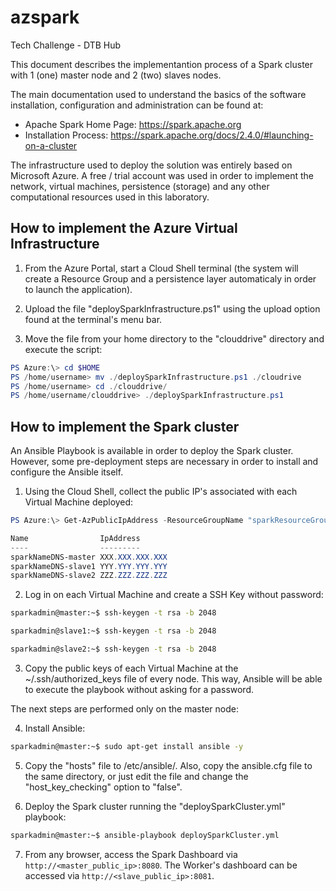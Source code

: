 # azspark
Tech Challenge - DTB Hub

This document describes the implementantion process of a Spark cluster with 1 (one) master node and 2 (two) slaves nodes.

The main documentation used to understand the basics of the software installation, configuration and administration can be found at:

 - Apache Spark Home Page: https://spark.apache.org
 - Installation Process: https://spark.apache.org/docs/2.4.0/#launching-on-a-cluster
 
The infrastructure used to deploy the solution was entirely based on Microsoft Azure. A free / trial account was used in order to implement the network, virtual machines, persistence (storage) and any other computational resources used in this laboratory.   
 
## How to implement the Azure Virtual Infrastructure

1. From the Azure Portal, start a Cloud Shell terminal (the system will create a Resource Group and a persistence layer automaticaly in order to launch the application).

2. Upload the file "deploySparkInfrastructure.ps1" using the upload option found at the terminal's menu bar.

3. Move the file from your home directory to the "clouddrive" directory and execute the script:

~~~~powershell
PS Azure:\> cd $HOME
PS /home/username> mv ./deploySparkInfrastructure.ps1 ./cloudrive
PS /home/username> cd ./clouddrive/
PS /home/username/clouddrive> ./deploySparkInfrastructure.ps1
~~~~

## How to implement the Spark cluster

An Ansible Playbook is available in order to deploy the Spark cluster. However, some pre-deployment steps are necessary in order to install and configure the Ansible itself.

1. Using the Cloud Shell, collect the public IP's associated with each Virtual Machine deployed:

~~~~powershell
PS Azure:\> Get-AzPublicIpAddress -ResourceGroupName "sparkResourceGroup" | Select "Name", "IpAddress"

Name                IpAddress
----                ---------
sparkNameDNS-master XXX.XXX.XXX.XXX
sparkNameDNS-slave1 YYY.YYY.YYY.YYY
sparkNameDNS-slave2 ZZZ.ZZZ.ZZZ.ZZZ
~~~~

2. Log in on each Virtual Machine and create a SSH Key without password:

~~~~bash
sparkadmin@master:~$ ssh-keygen -t rsa -b 2048
~~~~

~~~~bash
sparkadmin@slave1:~$ ssh-keygen -t rsa -b 2048
~~~~

~~~~bash
sparkadmin@slave2:~$ ssh-keygen -t rsa -b 2048
~~~~

3. Copy the public keys of each Virtual Machine at the ~/.ssh/authorized_keys file of every node. This way, Ansible will be able to execute the playbook without asking for a password.

The next steps are performed only on the master node:

4. Install Ansible:

~~~~bash
sparkadmin@master:~$ sudo apt-get install ansible -y
~~~~

5. Copy the "hosts" file to /etc/ansible/. Also, copy the ansible.cfg file to the same directory, or just edit the file and change the "host_key_checking" option to "false".

6. Deploy the Spark cluster running the "deploySparkCluster.yml" playbook:

~~~~bash
sparkadmin@master:~$ ansible-playbook deploySparkCluster.yml
~~~~

7. From any browser, access the Spark Dashboard via ```http://<master_public_ip>:8080```. The Worker's dashboard can be accessed via ```http://<slave_public_ip>:8081```.
